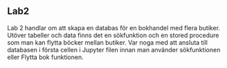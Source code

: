 ## Lab2

Lab 2 handlar om att skapa en databas för en bokhandel med flera butiker. 
Utöver tabeller och data finns det en sökfunktion och en stored procedure som man kan flytta böcker mellan butiker.
Var noga med att ansluta till databasen i första cellen i Jupyter filen innan man använder sökfunktionen eller Flytta bok funktionen.  